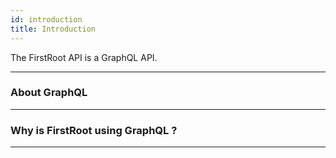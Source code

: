 ```yaml
---
id: introduction
title: Introduction
---
```


The FirstRoot API is a GraphQL API. 

---

### About GraphQL

---

### Why is FirstRoot using GraphQL ?

---